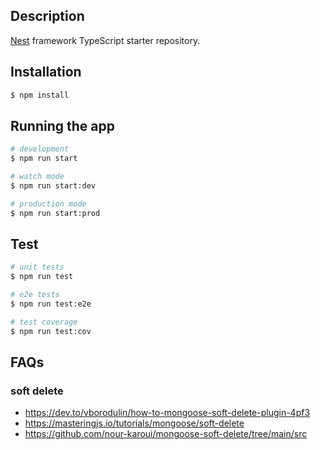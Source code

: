 

## Description

[Nest](https://github.com/nestjs/nest) framework TypeScript starter repository.

## Installation

```bash
$ npm install
```

## Running the app

```bash
# development
$ npm run start

# watch mode
$ npm run start:dev

# production mode
$ npm run start:prod
```

## Test

```bash
# unit tests
$ npm run test

# e2e tests
$ npm run test:e2e

# test coverage
$ npm run test:cov
```

## FAQs
### soft delete
- https://dev.to/vborodulin/how-to-mongoose-soft-delete-plugin-4pf3
- https://masteringjs.io/tutorials/mongoose/soft-delete
- https://github.com/nour-karoui/mongoose-soft-delete/tree/main/src

